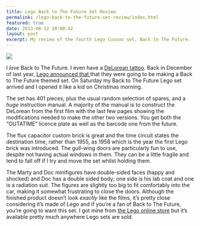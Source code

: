 ```yaml
---
title: Lego Back to The Future Set Review
permalink: /lego-back-to-the-future-set-review/index.html
featured: true
date: 2013-08-12 10:00:52
layout: post
excerpt: My review of the fourth Lego Cuusoo set, Back to The Future.
---
```


![](http://rmlewisuk.s3.amazonaws.com/lego-back-to-the-future-set-review.png)

I _love_ Back to The Future. I even have a [DeLorean tattoo](http://instagram.com/p/HZnNqHMrQx/). Back in December of last year, [Lego announced that ](http://blog.lego.cuusoo.com/2012-12-20/results-of-the-summer-lego-review/) that they were going to be making a Back to The Future themed set. On Saturday my Back to The Future Lego set arrived and I opened it like a kid on Christmas morning.

The set has 401 pieces, plus the usual random selection of spares, and a _huge_ instruction manual. A majority of the manual is to construct the DeLorean from the first film with the last few pages showing the modifications needed to make the other two versions. You get both the “OUTATIME” licence plate as well as the barcode one from the future. 

The flux capacitor custom brick is great and the time circuit states the destination time, rather than 1955, as 1958 which is the year the first Lego brick was introduced. The gull-wing doors are particularly fun to use, despite not having actual windows in them. They can be a little fragile and tend to fall off if I try and move the set whilst holding them.

The Marty and Doc minifigures have double-sided faces (happy and shocked) and Doc has a double sided body; one side is his lab coat and one is a radiation suit. The figures are slightly too big to fit comfortably into the car, making it somewhat frustrating to close the doors. Although the finished product doesn’t look _exactly_ like the films, it’s pretty close considering it’s made of Lego and if you’re a fan of Back to The Future, you’re going to want this set. I got mine from [the Lego online store](http://shop.lego.com/en-GB/The-DeLorean-time-machine-21103) but it’s available pretty much anywhere Lego sets are sold.